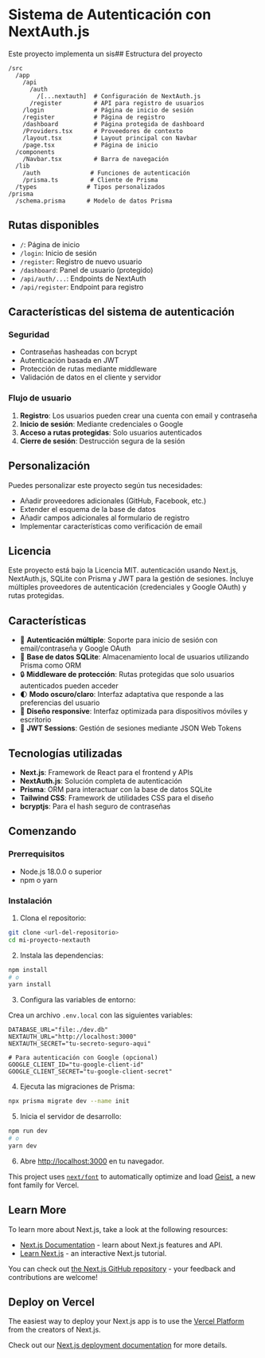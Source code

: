 # Sistema de Autenticación con NextAuth.js

Este proyecto implementa un sis## Estructura del proyecto

```
/src
  /app
    /api
      /auth
        /[...nextauth]  # Configuración de NextAuth.js
      /register         # API para registro de usuarios
    /login              # Página de inicio de sesión
    /register           # Página de registro
    /dashboard          # Página protegida de dashboard
    /Providers.tsx      # Proveedores de contexto
    /layout.tsx         # Layout principal con Navbar
    /page.tsx           # Página de inicio
  /components
    /Navbar.tsx         # Barra de navegación
  /lib
    /auth              # Funciones de autenticación
    /prisma.ts         # Cliente de Prisma
  /types              # Tipos personalizados
/prisma
  /schema.prisma      # Modelo de datos Prisma
```

## Rutas disponibles

- `/`: Página de inicio
- `/login`: Inicio de sesión
- `/register`: Registro de nuevo usuario
- `/dashboard`: Panel de usuario (protegido)
- `/api/auth/...`: Endpoints de NextAuth
- `/api/register`: Endpoint para registro

## Características del sistema de autenticación

### Seguridad

- Contraseñas hasheadas con bcrypt
- Autenticación basada en JWT
- Protección de rutas mediante middleware
- Validación de datos en el cliente y servidor

### Flujo de usuario

1. **Registro**: Los usuarios pueden crear una cuenta con email y contraseña
2. **Inicio de sesión**: Mediante credenciales o Google
3. **Acceso a rutas protegidas**: Solo usuarios autenticados
4. **Cierre de sesión**: Destrucción segura de la sesión

## Personalización

Puedes personalizar este proyecto según tus necesidades:

- Añadir proveedores adicionales (GitHub, Facebook, etc.)
- Extender el esquema de la base de datos
- Añadir campos adicionales al formulario de registro
- Implementar características como verificación de email

## Licencia

Este proyecto está bajo la Licencia MIT. autenticación usando Next.js, NextAuth.js, SQLite con Prisma y JWT para la gestión de sesiones. Incluye múltiples proveedores de autenticación (credenciales y Google OAuth) y rutas protegidas.

## Características

- 🔐 **Autenticación múltiple**: Soporte para inicio de sesión con email/contraseña y Google OAuth
- 💾 **Base de datos SQLite**: Almacenamiento local de usuarios utilizando Prisma como ORM
- 🔒 **Middleware de protección**: Rutas protegidas que solo usuarios autenticados pueden acceder
- 🌓 **Modo oscuro/claro**: Interfaz adaptativa que responde a las preferencias del usuario
- 📱 **Diseño responsive**: Interfaz optimizada para dispositivos móviles y escritorio
- 🔄 **JWT Sessions**: Gestión de sesiones mediante JSON Web Tokens

## Tecnologías utilizadas

- **Next.js**: Framework de React para el frontend y APIs
- **NextAuth.js**: Solución completa de autenticación
- **Prisma**: ORM para interactuar con la base de datos SQLite
- **Tailwind CSS**: Framework de utilidades CSS para el diseño
- **bcryptjs**: Para el hash seguro de contraseñas

## Comenzando

### Prerrequisitos

- Node.js 18.0.0 o superior
- npm o yarn

### Instalación

1. Clona el repositorio:

```bash
git clone <url-del-repositorio>
cd mi-proyecto-nextauth
```

2. Instala las dependencias:

```bash
npm install
# o
yarn install
```

3. Configura las variables de entorno:
   
Crea un archivo `.env.local` con las siguientes variables:

```
DATABASE_URL="file:./dev.db"
NEXTAUTH_URL="http://localhost:3000"
NEXTAUTH_SECRET="tu-secreto-seguro-aqui"

# Para autenticación con Google (opcional)
GOOGLE_CLIENT_ID="tu-google-client-id"
GOOGLE_CLIENT_SECRET="tu-google-client-secret"
```

4. Ejecuta las migraciones de Prisma:

```bash
npx prisma migrate dev --name init
```

5. Inicia el servidor de desarrollo:

```bash
npm run dev
# o
yarn dev
```

6. Abre [http://localhost:3000](http://localhost:3000) en tu navegador.

This project uses [`next/font`](https://nextjs.org/docs/app/building-your-application/optimizing/fonts) to automatically optimize and load [Geist](https://vercel.com/font), a new font family for Vercel.

## Learn More

To learn more about Next.js, take a look at the following resources:

- [Next.js Documentation](https://nextjs.org/docs) - learn about Next.js features and API.
- [Learn Next.js](https://nextjs.org/learn) - an interactive Next.js tutorial.

You can check out [the Next.js GitHub repository](https://github.com/vercel/next.js) - your feedback and contributions are welcome!

## Deploy on Vercel

The easiest way to deploy your Next.js app is to use the [Vercel Platform](https://vercel.com/new?utm_medium=default-template&filter=next.js&utm_source=create-next-app&utm_campaign=create-next-app-readme) from the creators of Next.js.

Check out our [Next.js deployment documentation](https://nextjs.org/docs/app/building-your-application/deploying) for more details.
